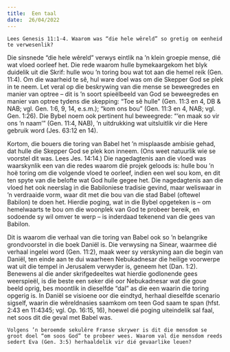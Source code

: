 ```yaml
---
title:  Een taal
date:  26/04/2022
---
```


`Lees Genesis 11:1-4. Waarom was “die hele wêreld” so gretig om eenheid te verwesenlik?`

Die sinsnede “die hele wêreld” verwys eintlik na ’n klein groepie mense, dié wat vloed oorleef het. Die rede waarom hulle bymekaargekom het blyk duidelik uit die Skrif: hulle wou ’n toring bou wat tot aan die hemel reik (Gen. 11:4). Om die waarheid te sê, hul ware doel was om die Skepper God se plek in te neem. Let veral op die beskrywing van die mense se beweegredes en manier van optree – dit is ’n soort spieëlbeeld van God se beweegredes en manier van optree tydens die skepping: “Toe sê hulle” (Gen. 11:3 en 4, DB & NAB; vgl. Gen. 1:6, 9, 14, e.s.m.); “kom ons bou” (Gen. 11:3 en 4, NAB; vgl. Gen. 1:26). Die Bybel noem ook pertinent hul beweegrede: “‘en maak so vir ons ’n naam’” (Gen. 11:4, NAB), ’n uitdrukking wat uitsluitlik vir die Here gebruik word (Jes. 63:12 en 14).

Kortom, die bouers die toring van Babel het ’n misplaasde ambisie gehad, dat hulle die Skepper God se plek kon inneem. (Ons weet natuurlik wie se voorstel dit was. Lees Jes. 14:14.) Die nagedagtenis aan die vloed was waarskynlik een van die redes waarom dié projek geloods is: hulle bou ’n hoë toring om die volgende vloed te oorleef, indien een wel sou kom, en dit ten spyte van die belofte wat God hulle gegee het. Die nagedagtenis aan die vloed het ook neerslag in die Babiloniese tradisie gevind, maar weliswaar in ’n verdraaide vorm, waar dit met die bou van die stad Babel (oftewel Babilon) te doen het. Hierdie poging, wat in die Bybel opgeteken is – om hemelwaarts te bou om die woonplek van God te probeer bereik, en sodoende sy wil omver te werp – is inderdaad tekenend van die gees van Babilon.

Dit is waarom die verhaal van die toring van Babel ook so ’n belangrike grondvoorstel in die boek Daniël is. Die verwysing na Sinear, waarmee dié verhaal ingelei word (Gen. 11:2), maak weer sy verskyning aan die begin van Daniël, ten einde aan te dui waarheen Nebukadnesar die heilige voorwerpe wat uit die tempel in Jerusalem verwyder is, geneem het (Dan. 1:2). Benewens al die ander skrifgedeeltes wat hierdie godlonende gees weerspieël, is die beste een seker dié oor Nebukadnesar wat die goue beeld oprig, bes moontlik in dieselfde “dal” as die een waarin die toring opgerig is. In Daniël se visioene oor die eindtyd, herhaal dieselfde scenario sigself, waarin die wêreldnasies saamkom om teen God saam te span (hfst. 2:43 en 11:4345; vgl. Op. 16:15, 16), hoewel dié poging uiteindelik sal faal, net soos dit die geval met Babel was.

`Volgens ’n beroemde sekulêre Franse skrywer is dit die mensdom se groot doel “om soos God” te probeer wees. Waarom val die mensdom reeds sedert Eva (Gen. 3:5) herhaaldelik vir dié gevaarlike leuen?`